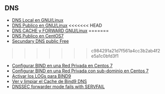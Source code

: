 ## DNS

* [DNS Local en GNU/Linux](guia/dns-local-linux.rst)
* [DNS Publico en GNU/Linux](guia/dns-publico-linux.rst)
<<<<<<< HEAD
* [DNS CACHE y FORWARD GNU/Linux](guia/dns-cache-forward.rst)
=======
* [DNS Publico en CentOS7](guia/dns-publico-CentOS7.rst)
* [Secundary DNS public Free](guia/secundarydnspublicfree.rst)
>>>>>>> c984291a21d7f561a4cc3b2ab4f2e5a1c0bfd3f1
* [Configurar BIND en una Red Privada en Centos 7](guia/dns-local-centos7.rst)
* [Configurar BIND en una Red Privada con sub-dominio en Centos 7](guia/dns-local-subdominio-centos7.rst)
* [Activar los LOGs para BIND9](guia/activarlogs.rst)
* [Ver y limpiar el Cache de Bind9 DNS](guia/ver_limpiar_cache.rst)
* [DNSSEC forwarder mode fails with SERVFAIL](guia/DNSSEC_SRVFAIL.rst)




